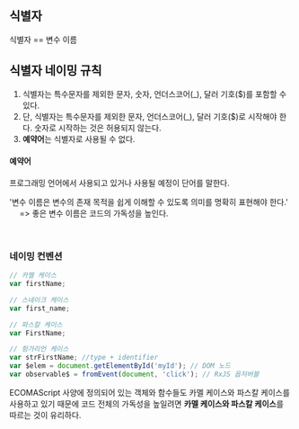## 식별자
식별자 == 변수 이름

## 식별자 네이밍 규칙
1. 식별자는 특수문자를 제외한 문자, 숫자, 언더스코어(_), 달러 기호($)를 포함할 수 있다.
2. 단, 식별자는 특수문자를 제외한 문자, 언더스코어(_), 달러 기호($)로 시작해야 한다. 숫자로 시작하는 것은 허용되지 않는다.
3. **예약어**는 식별자로 사용될 수 없다.

#### 예약어
프로그래밍 언어에서 사용되고 있거나 사용될 예정이 단어를 말한다.

'변수 이름은 변수의 존재 목적을 쉽게 이해할 수 있도록 의미를 명확히 표현해야 한다.'   
&emsp; => 좋은 변수 이름은 코드의 가독성을 높인다.

<br />

### 네이밍 컨벤션
```js
// 카멜 케이스
var firstName;

// 스네이크 케이스
var first_name;

// 파스칼 케이스
var FirstName;

// 헝가리언 케이스
var strFirstName; //type + identifier
var $elem = document.getElementById('myId'); // DOM 노드
var observable$ = fromEvent(document, 'click'); // RxJS 옵저버블
```
ECOMAScript 사양에 정의되어 있는 객체와 함수들도 카멜 케이스와 파스칼 케이스를 사용하고 있기 때문에 코드 전체의 가독성을 높일려면 **카멜 케이스와 파스칼 케이스**를 따르는 것이 유리하다. 